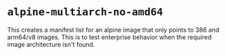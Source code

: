 # `alpine-multiarch-no-amd64`
This creates a manifest list for an alpine image that only points to 386 and arm64/v8 images.
This is to test enterprise behavior when the required image architecture isn't found.